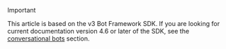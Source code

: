 > [!Important]
> This article is based on the v3 Bot Framework SDK. If you are looking for current documentation version 4.6 or later of the SDK, see the [conversational bots](~/bots/what-are-bots.md) section.
